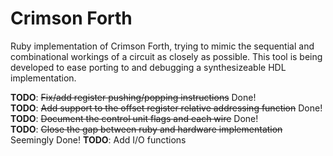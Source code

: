 # Crimson Forth

Ruby implementation of Crimson Forth, trying to mimic the sequential and combinational workings of a circuit as closely as possible. This tool is being developed to ease porting to and debugging a synthesizeable HDL implementation.

**TODO**: ~~Fix/add register pushing/popping instructions~~ Done!  
**TODO**: ~~Add support to the offset register relative addressing function~~ Done!  
**TODO**: ~~Document the control unit flags and each wire~~ Done!  
**TODO**: ~~Close the gap between ruby and hardware implementation~~  Seemingly Done!
**TODO**: Add I/O functions  